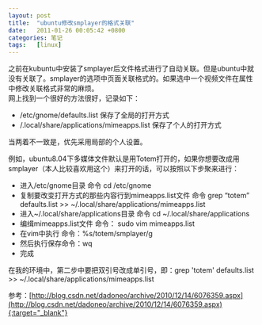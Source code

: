 ```yaml
---
layout: post
title:  "ubuntu修改smplayer的格式关联"
date:   2011-01-26 00:05:42 +0800
categories: 笔记
tags:   [linux]
---
```

之前在kubuntu中安装了smplayer后文件格式进行了自动关联。但是ubuntu中就没有关联了。smplayer的选项中页面关联格式的。如果选中一个视频文件在属性中修改关联格式非常的麻烦。       
网上找到一个很好的方法很好，记录如下： 
        
- /etc/gnome/defaults.list 保存了全局的打开方式
- /.local/share/applications/mimeapps.list 保存了个人的打开方式

当两着不一致是，优先采用局部的个人设置。

例如，ubuntu8.04下多媒体文件默认是用Totem打开的，如果你想要改成用smplayer（本人比较喜欢用这个）来打开的话，可以按照以下步聚来进行：

- 进入/etc/gnome目录 命令 cd /etc/gnome
- 复制要改变打开方式的那些内容行到mimeapps.list文件 命令 grep “totem” defaults.list >> ~/.local/share/applications/mimeapps.list
- 进入~/.local/share/applications目录 命令 cd ~/.local/share/applications
- 编缉mimeapps.list文件 命令： sudo vim mimeapps.list
- 在vim中执行 命令：%s/totem/smplayer/g
- 然后执行保存命令：wq
- 完成

在我的环境中，第二步中要把双引号改成单引号，即：grep 'totem' defaults.list >> ~/.local/share/applications/mimeapps.list

参考：[http://blog.csdn.net/dadoneo/archive/2010/12/14/6076359.aspx](http://blog.csdn.net/dadoneo/archive/2010/12/14/6076359.aspx){:target="_blank"}
